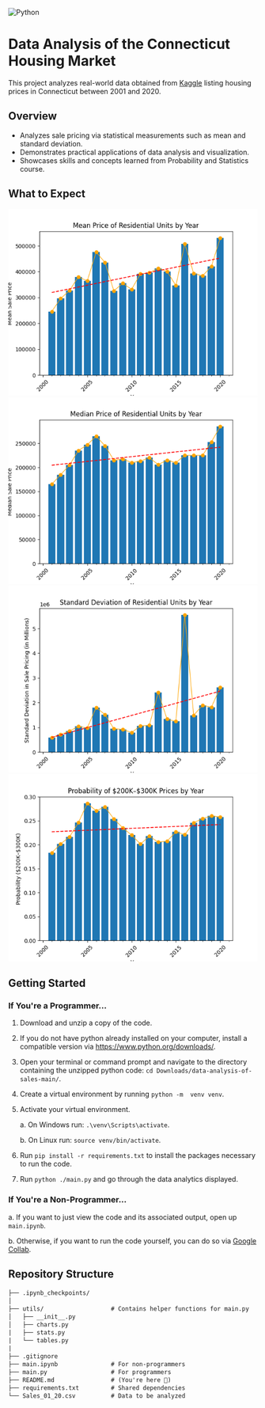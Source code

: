 ![Python](https://img.shields.io/badge/python-3.10+-blue.svg)

# Data Analysis of the Connecticut Housing Market
This project analyzes real-world data obtained from [Kaggle](https://www.kaggle.com/datasets/joebeachcapital/house-prices-2001-2020) listing housing prices in Connecticut between 2001 and 2020.

## Overview
- Analyzes sale pricing via statistical measurements such as mean and standard deviation.
- Demonstrates practical applications of data analysis and visualization.
- Showcases skills and concepts learned from Probability and Statistics course.


## What to Expect
![Data visualization of average Connecticut house prices](assets/img/mean.png)
![Data visualization of median Connecticut house prices](assets/img/median.png)
![Data visualization of standard deviation of Connecticut house prices](assets/img/standard_deviation.png)
![Data visualization of probability of Connecticut house being between $200K and $300K](assets/img/probability.png)

## Getting Started

### If You're a Programmer... 
1. Download and unzip a copy of the code.
2. If you do not have python already installed on your computer, install a compatible version via https://www.python.org/downloads/.
3. Open your terminal or command prompt and navigate to the directory containing the unzipped python code: `cd Downloads/data-analysis-of-sales-main/`.
4. Create a virtual environment by running `python -m  venv venv`.
5. Activate your virtual environment.

    a. On Windows run: `.\venv\Scripts\activate`.

    b. On Linux run: `source venv/bin/activate`.

6. Run `pip install -r requirements.txt` to install the packages necessary to run the code.
7. Run `python ./main.py` and go through the data analytics displayed.

### If You're a Non-Programmer...
a. If you want to just view the code and its associated output, open up `main.ipynb`.

b. Otherwise, if you want to run the code yourself, you can do so via [Google Collab](https://colab.research.google.com/github/tyreseGill/data-analysis-of-sales/blob/main/main.ipynb).

## Repository Structure
```
├── .ipynb_checkpoints/
│
├── utils/                   # Contains helper functions for main.py
│   ├── __init__.py
│   ├── charts.py
|   ├── stats.py
|   └── tables.py
|
├── .gitignore
├── main.ipynb               # For non-programmers
├── main.py                  # For programmers
├── README.md                # (You're here 👋)
├── requirements.txt         # Shared dependencies
└── Sales_01_20.csv          # Data to be analyzed
```
